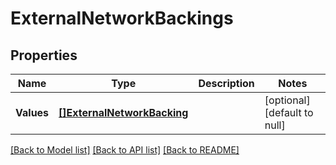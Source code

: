 # ExternalNetworkBackings

## Properties
Name | Type | Description | Notes
------------ | ------------- | ------------- | -------------
**Values** | [**[]ExternalNetworkBacking**](ExternalNetworkBacking.md) |  | [optional] [default to null]

[[Back to Model list]](../README.md#documentation-for-models) [[Back to API list]](../README.md#documentation-for-api-endpoints) [[Back to README]](../README.md)


